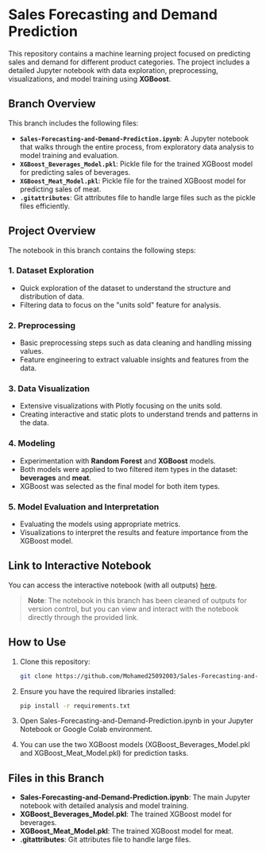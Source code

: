 # Sales Forecasting and Demand Prediction

This repository contains a machine learning project focused on predicting sales and demand for different product categories. The project includes a detailed Jupyter notebook with data exploration, preprocessing, visualizations, and model training using **XGBoost**.

## Branch Overview

This branch includes the following files:

- **`Sales-Forecasting-and-Demand-Prediction.ipynb`**: A Jupyter notebook that walks through the entire process, from exploratory data analysis to model training and evaluation.
- **`XGBoost_Beverages_Model.pkl`**: Pickle file for the trained XGBoost model for predicting sales of beverages.
- **`XGBoost_Meat_Model.pkl`**: Pickle file for the trained XGBoost model for predicting sales of meat.
- **`.gitattributes`**: Git attributes file to handle large files such as the pickle files efficiently.

## Project Overview

The notebook in this branch contains the following steps:

### 1. **Dataset Exploration**
   - Quick exploration of the dataset to understand the structure and distribution of data.
   - Filtering data to focus on the "units sold" feature for analysis.

### 2. **Preprocessing**
   - Basic preprocessing steps such as data cleaning and handling missing values.
   - Feature engineering to extract valuable insights and features from the data.

### 3. **Data Visualization**
   - Extensive visualizations with Plotly focusing on the units sold.
   - Creating interactive and static plots to understand trends and patterns in the data.

### 4. **Modeling**
   - Experimentation with **Random Forest** and **XGBoost** models.
   - Both models were applied to two filtered item types in the dataset: **beverages** and **meat**.
   - XGBoost was selected as the final model for both item types.

### 5. **Model Evaluation and Interpretation**
   - Evaluating the models using appropriate metrics.
   - Visualizations to interpret the results and feature importance from the XGBoost model.

## Link to Interactive Notebook

You can access the interactive notebook (with all outputs) [here](https://colab.research.google.com/drive/157cE5YADqrmccT3NqQjyNoyg7gO8hsuh?usp=drive_link).

> **Note**: The notebook in this branch has been cleaned of outputs for version control, but you can view and interact with the notebook directly through the provided link.

## How to Use

1. Clone this repository:
   ```bash
   git clone https://github.com/Mohamed25092003/Sales-Forecasting-and-Demand-Prediction

2. Ensure you have the required libraries installed:
    ```bash
    pip install -r requirements.txt

3. Open Sales-Forecasting-and-Demand-Prediction.ipynb in your Jupyter Notebook or Google Colab environment.

4. You can use the two XGBoost models (XGBoost_Beverages_Model.pkl and XGBoost_Meat_Model.pkl) for prediction tasks.

## Files in this Branch
- **Sales-Forecasting-and-Demand-Prediction.ipynb**: The main Jupyter notebook with detailed analysis and model training.
- **XGBoost_Beverages_Model.pkl**: The trained XGBoost model for beverages.
- **XGBoost_Meat_Model.pkl**: The trained XGBoost model for meat.
- **.gitattributes**: Git attributes file to handle large files.

